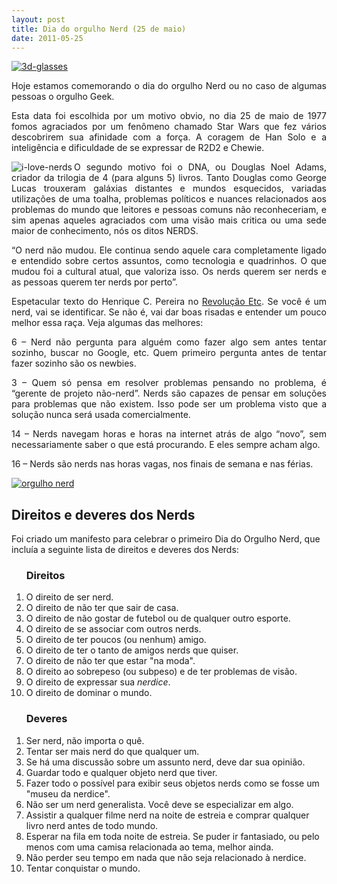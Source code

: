 ```yaml
---
layout: post
title: Dia do orgulho Nerd (25 de maio)
date: 2011-05-25
---
```


<a href="http://blob.vitormeriat.com.br/images/2011/05/3d-glasses.jpg"><img alt="3d-glasses" src="http://blob.vitormeriat.com.br/images/2011/05/3d-glasses.jpg" /></a>

<p align="justify">Hoje estamos comemorando o dia do orgulho Nerd ou no caso de algumas pessoas o orgulho Geek.</p>
<p align="justify">Esta data foi escolhida por um motivo obvio, no dia 25 de maio de 1977 fomos agraciados por um fenômeno chamado Star Wars que fez vários descobrirem sua afinidade com a força. A coragem de Han Solo e a inteligência e dificuldade de se expressar de R2D2 e Chewie.</p>
<p align="justify"><a href="http://blob.vitormeriat.com.br/images/2011/05/i-love-nerds10.jpg"><img alt="i-love-nerds" align="left" src="http://blob.vitormeriat.com.br/images/2011/05/i-love-nerds10.jpg" /></a>O segundo motivo foi o DNA, ou Douglas Noel Adams, criador da trilogia de 4 (para alguns 5) livros. Tanto Douglas como George Lucas trouxeram galáxias distantes e mundos esquecidos, variadas utilizações de uma toalha, problemas políticos e nuances relacionados aos problemas do mundo que leitores e pessoas comuns não reconheceriam, e sim apenas aqueles agraciados com uma visão mais critica ou uma sede maior de conhecimento, nós os ditos NERDS.</p>
<p align="justify">“O nerd não mudou. Ele continua sendo aquele cara completamente ligado e entendido sobre certos assuntos, como tecnologia e quadrinhos. O que mudou foi a cultural atual, que valoriza isso. Os nerds querem ser nerds e as pessoas querem ter nerds por perto”. </p>
<p align="justify">Espetacular texto do Henrique C. Pereira no <a href="http://revolucao.etc.br/">Revolução Etc</a>. Se você é um nerd, vai se identificar. Se não é, vai dar boas risadas e entender um pouco melhor essa raça. Veja algumas das melhores:
<p align="justify">6 – Nerd não pergunta para alguém como fazer algo sem antes tentar sozinho, buscar no Google, etc. Quem primeiro pergunta antes de tentar fazer sozinho são os newbies.
<p align="justify">3 – Quem só pensa em resolver problemas pensando no problema, é “gerente de projeto não-nerd”. Nerds são capazes de pensar em soluções para problemas que não existem. Isso pode ser um problema visto que a solução nunca será usada comercialmente.
<p align="justify">14 – Nerds navegam horas e horas na internet atrás de algo “novo”, sem necessariamente saber o que está procurando. E eles sempre acham algo.
<p align="justify">16 – Nerds são nerds nas horas vagas, nos finais de semana e nas férias.
<p><a href="http://blob.vitormeriat.com.br/images/2011/05/orgulho-nerd.jpg"><img alt="orgulho nerd" src="http://blob.vitormeriat.com.br/images/2011/05/orgulho-nerd.jpg" /></a></p>
<h2>Direitos e deveres dos Nerds</h2>
<p>Foi criado um manifesto para celebrar o primeiro Dia do Orgulho Nerd, que incluía a seguinte lista de direitos e deveres dos Nerds:</p>
<ol>
<h3>
<dl>
<dt>Direitos</dt>
</dl>
</h3>
<li>O direito de ser nerd.  </li>
<li>O direito de não ter que sair de casa.  </li>
<li>O direito de não gostar de futebol ou de qualquer outro esporte.  </li>
<li>O direito de se associar com outros nerds.  </li>
<li>O direito de ter poucos (ou nenhum) amigo.  </li>
<li>O direito de ter o tanto de amigos nerds que quiser.  </li>
<li>O direito de não ter que estar "na moda".  </li>
<li>O direito ao sobrepeso (ou subpeso) e de ter problemas de visão.  </li>
<li>O direito de expressar sua <i>nerdice</i>.  </li>
<li>O direito de dominar o mundo.</li>
</ol>
<ol>
<h3>
<ol></ol>
<dl>
<dt>Deveres</dt>
</dl>
</h3>
<li>Ser nerd, não importa o quê.  </li>
<li>Tentar ser mais nerd do que qualquer um.  </li>
<li>Se há uma discussão sobre um assunto nerd, deve dar sua opinião.  </li>
<li>Guardar todo e qualquer objeto nerd que tiver.  </li>
<li>Fazer todo o possível para exibir seus objetos nerds como se fosse um "museu da nerdice".  </li>
<li>Não ser um nerd generalista. Você deve se especializar em algo.  </li>
<li>Assistir a qualquer filme nerd na noite de estreia e comprar qualquer livro nerd antes de todo mundo.  </li>
<li>Esperar na fila em toda noite de estreia. Se puder ir fantasiado, ou pelo menos com uma camisa relacionada ao tema, melhor ainda.  </li>
<li>Não perder seu tempo em nada que não seja relacionado à nerdice.  </li>
<li>Tentar conquistar o mundo.</li>
</ol>

